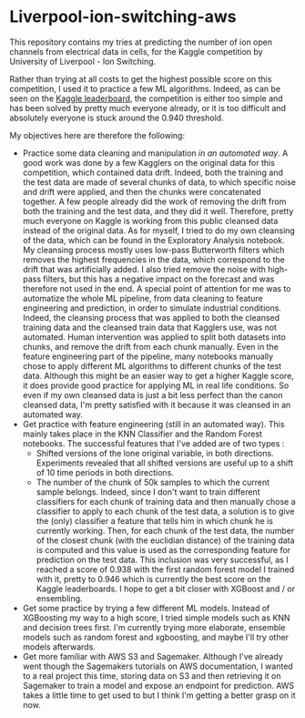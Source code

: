 # Liverpool-ion-switching-aws

This repository contains my tries at predicting the number of ion open channels from electrical data in cells, for the Kaggle competition by University of Liverpool - Ion Switching.

Rather than trying at all costs to get the highest possible score on this competition, I used it to practice a few ML algorithms. Indeed, as can be seen on the [Kaggle leaderboard](https://www.kaggle.com/c/liverpool-ion-switching/leaderboard), the competition is either too simple and has been solved by pretty much everyone already, or it is too difficult and absolutely everyone is stuck around the 0.940 threshold.

My objectives here are therefore the following: 
* Practice some data cleaning and manipulation *in an automated way*. A good work was done by a few Kagglers on the original data for this competition, which contained data drift. Indeed, both the training and the test data are made of several chunks of data, to which specific noise and drift were applied, and then the chunks were concatenated together. A few people already did the work of removing the drift from both the training and the test data, and they did it well. Therefore, pretty much everyone on Kaggle is working from this public cleansed data instead of the original data. As for myself, I tried to do my own cleansing of the data, which can be found in the Exploratory Analysis notebook. My cleansing process mostly uses low-pass Butterworth filters which removes the highest frequencies in the data, which correspond to the drift that was artificially added. I also tried remove the noise with high-pass filters, but this has a negative impact on the forecast and was therefore not used in the end. A special point of attention for me was to automatize the whole ML pipeline, from data cleaning to feature engineering and prediction, in order to simulate industrial conditions. Indeed, the cleansing process that was applied to both the cleansed training data and the cleansed train data that Kagglers use, was not automated. Human intervention was applied to split both datasets into chunks, and remove the drift from each chunk manually. Even in the feature engineering part of the pipeline, many notebooks manually chose to apply different ML algorithms to different chunks of the test data. Although this might be an easier way to get a higher Kaggle score, it does provide good practice for applying ML in real life conditions. So even if my own cleansed data is just a bit less perfect than the canon cleansed data, I'm pretty satisfied with it because it was cleansed in an automated way.
* Get practice with feature engineering (still in an automated way). This mainly takes place in the KNN Classifier and the Random Forest notebooks. The successful features that I've added are of two types :
    * Shifted versions of the lone original variable, in both directions. Experiments revealed that all shifted versions are useful up to a shift of 10 time periods in both directions. 
    * The number of the chunk of 50k samples to which the current sample belongs. Indeed, since I don't want to train different classifiers for each chunk of training data and then manually chose a classifier to apply to each chunk of the test data, a solution is to give the (only) classifier a feature that tells him in which chunk he is currently working. Then, for each chunk of the test data, the number of the closest chunk (with the euclidian distance) of the training data is computed and this value is used as the corresponding feature for prediction on the test data. This inclusion was very successful, as I reached a score of 0.938 with the first random forest model I trained with it, pretty to 0.946 which is currently the best score on the Kaggle leaderboards. I hope to get a bit closer with XGBoost and / or ensembling.
* Get some practice by trying a few different ML models. Instead of XGBoosting my way to a high score, I tried simple models such as KNN and decision trees first. I'm currently trying more elaborate, ensemble models such as random forest and xgboosting, and maybe I'll try other models afterwards.
* Get more familiar with AWS S3 and Sagemaker. Although I've already went though the Sagemakers tutorials on AWS documentation, I wanted to a real project this time, storing data on S3 and then retrieving it on Sagemaker to train a model and expose an endpoint for prediction. AWS takes a little time to get used to but I think I'm getting a better grasp on it now.
